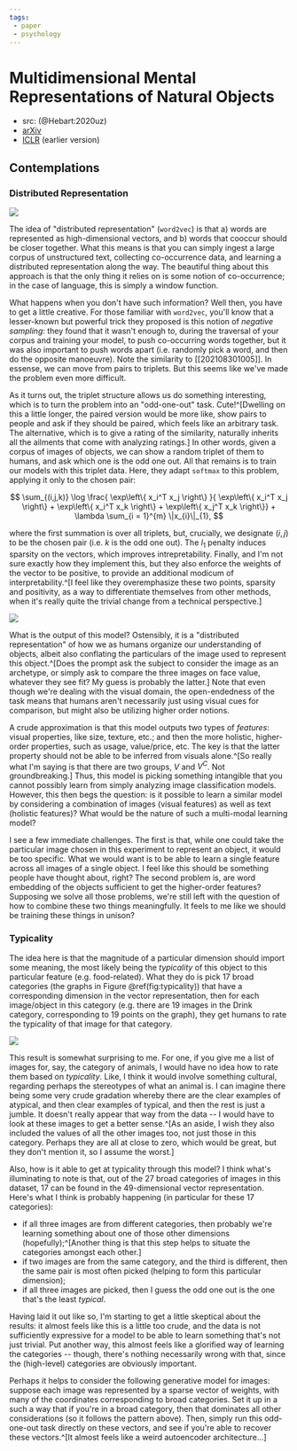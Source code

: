 ```yaml
---
tags:
 - paper
 - psychology
---
```


# Multidimensional Mental Representations of Natural Objects

 - src: (@Hebart:2020uz)
 - [arXiv](https://psyarxiv.com/7wrgh/)
 - [ICLR](https://arxiv.org/abs/1901.02915) (earlier version)

## Contemplations

### Distributed Representation

![](https://media.springernature.com/m4000/springer-static/image/art%3A10.1038%2Fs41562-020-00951-3/MediaObjects/41562_2020_951_Fig1_HTML.png)

The idea of "distributed representation" (`word2vec`) is that a) words are represented as high-dimensional vectors, and b) words that cooccur should be closer together. What this means is that you can simply ingest a large corpus of unstructured text, collecting co-occurrence data, and learning a distributed representation along the way. The beautiful thing about this approach is that the only thing it relies on is some notion of co-occurrence; in the case of language, this is simply a window function.

What happens when you don't have such information? Well then, you have to get a little creative. For those familiar with `word2vec`, you'll know that a lesser-known but powerful trick they proposed is this notion of *negative sampling*: they found that it wasn't enough to, during the traversal of your corpus and training your model, to push co-occurring words together, but it was also important to push words apart (i.e. randomly pick a word, and then do the opposite manoeuvre). Note the similarity to [[202108301005]]. In essense, we can move from pairs to triplets. But this seems like we've made the problem even more difficult.

As it turns out, the triplet structure allows us do something interesting, which is to turn the problem into an "odd-one-out" task. Cute!^[Dwelling on this a little longer, the paired version would be more like, show pairs to people and ask if they should be paired, which feels like an arbitrary task. The alternative, which is to give a rating of the similarity, naturally inherits all the ailments that come with analyzing ratings.] In other words, given a corpus of images of objects, we can show a random triplet of them to humans, and ask which one is the odd one out. All that remains is to train our models with this triplet data. Here, they adapt `softmax` to this problem, applying it only to the chosen pair:

$$
  \sum_{(i,j,k)} \log \frac{ \exp\left\{ x_i^T x_j \right\} }{ \exp\left\{ x_i^T x_j \right\} + \exp\left\{ x_i^T x_k \right\} + \exp\left\{ x_j^T x_k \right\}} + \lambda \sum_{i = 1}^{m} \|x_{i}\|_{1},
$$

where the first summation is over all triplets, but, crucially, we designate $(i,j)$ to be the chosen pair (i.e. $k$ is the odd one out). The $l_1$ penalty induces sparsity on the vectors, which improves intrepretability. Finally, and I'm not sure exactly how they implement this, but they also enforce the weights of the vector to be positive, to provide an additional modicum of interpretability.^[I feel like they overemphasize these two points, sparsity and positivity, as a way to differentiate themselves from other methods, when it's really quite the trivial change from a technical perspective.]

![](https://media.springernature.com/m4000/springer-static/image/art%3A10.1038%2Fs41562-020-00951-3/MediaObjects/41562_2020_951_Fig3_HTML.png)

What is the output of this model? Ostensibly, it is a "distributed representation" of how we as humans organize our understanding of objects, albeit also conflating the particulars of the image used to represent this object.^[Does the prompt ask the subject to consider the image as an archetype, or simply ask to compare the three images on face value, whatever they see fit? My guess is probably the latter.] Note that even though we're dealing with the visual domain, the open-endedness of the task means that humans aren't necessarily just using visual cues for comparison, but might also be utilizing higher order notions.

A crude approximation is that this model outputs two types of *features*: visual properties, like size, texture, etc.; and then the more holistic, higher-order properties, such as usage, value/price, etc. The key is that the latter property should not be able to be inferred from visuals alone.^[So really what I'm saying is that there are two groups, $V$ and $V^C$. Not groundbreaking.] Thus, this model is picking something intangible that you cannot possibly learn from simply analyzing image classification models. However, this then begs the question: is it possible to learn a similar model by considering a combination of images (visual features) as well as text (holistic features)? What would be the nature of such a multi-modal learning model?

I see a few immediate challenges. The first is that, while one could take the particular image chosen in this experiment to represent an object, it would be too specific. What we would want is to be able to learn a single feature across all images of a single object. I feel like this should be something people have thought about, right? The second problem is, are word embedding of the objects sufficient to get the higher-order features? 
Supposing we solve all those problems, we're still left with the question of how to combine these two things meaningfully. It feels to me like we should be training these things in unison?

### Typicality

The idea here is that the magnitude of a particular dimension should import some meaning, the most likely being the *typicality* of this object to this particular feature (e.g. food-related). What they do is pick 17 broad categories (the graphs in Figure \@ref(fig:typicality)) that have a corresponding dimension in the vector representation, then for each image/object in this category (e.g. there are 19 images in the Drink category, corresponding to 19 points on the graph), they get humans to rate the typicality of that image for that category.

![](https://media.springernature.com/m4000/springer-static/image/art%3A10.1038%2Fs41562-020-00951-3/MediaObjects/41562_2020_951_Fig7_HTML.png)

This result is somewhat surprising to me. For one, if you give me a list of images for, say, the category of animals, I would have no idea how to rate them based on *typicality*. Like, I think it would involve something cultural, regarding perhaps the stereotypes of what an animal is. I can imagine there being some very crude gradation whereby there are the clear examples of atypical, and then clear examples of typical, and then the rest is just a jumble. It doesn't really appear that way from the data -- I would have to look at these images to get a better sense.^[As an aside, I wish they also included the values of all the other images too, not just those in this category. Perhaps they are all at close to zero, which would be great, but they don't mention it, so I assume the worst.]

Also, how is it able to get at typicality through this model? I think what's illuminating to note is that, out of the 27 broad categories of images in this dataset, 17 can be found in the 49-dimensional vector representation. Here's what I think is probably happening (in particular for these 17 categories):

 - if all three images are from different categories, then probably we're learning something about one of those other dimensions (hopefully);^[Another thing is that this step helps to situate the categories amongst each other.]
 - if two images are from the same category, and the third is different, then the same pair is most often picked (helping to form this particular dimension);
 - if all three images are picked, then I guess the odd one out is the one that's the least *typical*.

Having laid it out like so, I'm starting to get a little skeptical about the results: it almost feels like this is a little too crude, and the data is not sufficiently expressive for a model to be able to learn something that's not just trivial. Put another way, this almost feels like a glorified way of learning the categories -- though, there's nothing necessarily wrong with that, since the (high-level) categories are obviously important.

Perhaps it helps to consider the following generative model for images: suppose each image was represented by a sparse vector of weights, with many of the coordinates corresponding to broad categories. Set it up in a such a way that if you're in a broad category, then that dominates all other considerations (so it follows the pattern above). Then, simply run this odd-one-out task directly on these vectors, and see if you're able to recover these vectors.^[It almost feels like a weird autoencoder architecture...]

